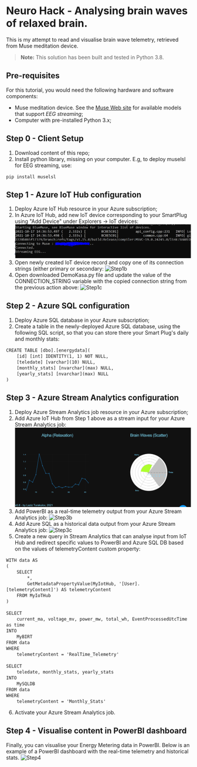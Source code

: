 # Neuro Hack - Analysing brain waves of relaxed brain.

This is my attempt to read and visualise brain wave telemetry, retrieved from Muse meditation device.
> **Note:** This solution has been built and tested in Python 3.8.

## Pre-requisites
For this tutorial, you would need the following hardware and software components:
- Muse meditation device. See the [Muse Web site](https://choosemuse.com/) for available models that support *EEG streaming*;
- Computer with pre-installed Python 3.x;

## Step 0 - Client Setup
1. Download content of this repo;
2. Install python library, missing on your computer. E.g, to deploy muselsl for EEG streaming, use:
```
pip install muselsl
```

## Step 1 - Azure IoT Hub configuration

1. Deploy Azure IoT Hub resource in your Azure subscription;
2. In Azure IoT Hub, add new IoT device corresponding to your SmartPlug using "Add Device" under Explorers -> IoT devices:
![Step1a](/images/Step1a.png)
3. Open newly created IoT device record and copy one of its connection strings (either primary or secondary:
![Step1b](/images/Step1b.png)
4. Open downloaded DemoKasa.py file and update the value of the CONNECTION_STRING variable with the copied connection string from the previous action above:
![Step1c](/images/Step1c.png)


## Step 2 - Azure SQL configuration

1. Deploy Azure SQL database in your Azure subscription;
2. Create a table in the newly-deployed Azure SQL database, using the following SQL script, so that you can store there your Smart Plug's daily and monthly stats:
```
CREATE TABLE [dbo].[energydata](
    [id] [int] IDENTITY(1, 1) NOT NULL,
    [teledate] [varchar](10) NULL,
    [monthly_stats] [nvarchar](max) NULL,
    [yearly_stats] [nvarchar](max) NULL
)
```

## Step 3 - Azure Stream Analytics configuration

1. Deploy Azure Stream Analytics job resource in your Azure subscription;
2. Add Azure IoT Hub from Step 1 above as a stream input for your Azure Stream Analytics job:
![Step3a](/images/Step3a.png)
3. Add PowerBI as a real-time telemetry output from your Azure Stream Analytics job:
![Step3b](/images/Step3b.png)
4. Add Azure SQL as a historical data output from your Azure Stream Analytics job:
![Step3c](/images/Step3c.png)
5. Create a new query in Stream Analytics that can analyse input from IoT Hub and redirect specific values to PowerBI and Azure SQL DB based on the values of telemetryContent custom property:
```
WITH data AS
(
    SELECT
        *,
        GetMetadataPropertyValue(MyIotHub, '[User].[telemetryContent]') AS telemetryContent
    FROM MyIoTHub 
)

SELECT 
    current_ma, voltage_mv, power_mw, total_wh, EventProcessedUtcTime as time
INTO 
    MyBIRT
FROM data
WHERE
    telemetryContent = 'RealTime_Telemetry'

SELECT 
    teledate, monthly_stats, yearly_stats
INTO 
    MySQLDB
FROM data
WHERE
    telemetryContent = 'Monthly_Stats'
```
6. Activate your Azure Stream Analytics job.

## Step 4 - Visualise content in PowerBI dashboard

Finally, you can visualise your Energy Metering data in PowerBI. Below is an example of a PowerBI dashboard with the real-time telemetry and historical stats.
![Step4](/images/Step4.png)

